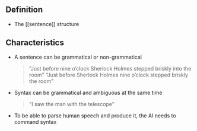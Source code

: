 ## Definition

- The [[sentence]] structure

## Characteristics

- A sentence can be grammatical or non-grammatical
	> "Just before nine o’clock Sherlock Holmes stepped briskly into the room"
	> "Just before Sherlock Holmes nine o’clock stepped briskly the room"
- Syntax can be grammatical and ambiguous at the same time
	> "I saw the man with the telescope"
- To be able to parse human speech and produce it, the AI needs to command syntax
